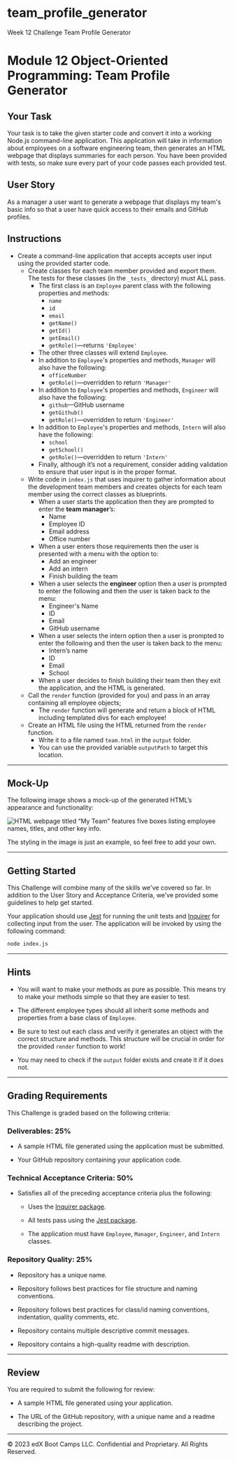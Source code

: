 # team_profile_generator
Week 12 Challenge Team Profile Generator
# Module 12 Object-Oriented Programming: Team Profile Generator

## Your Task

Your task is to take the given starter code and convert it into a working Node.js command-line application. This application will take in information about employees on a software engineering team, then generates an HTML webpage that displays summaries for each person. You have been provided with tests, so make sure every part of your code passes each provided test.

## User Story

As a manager a user want to generate a webpage that displays my team's basic info so that a user have quick access to their emails and GitHub profiles.

## Instructions

* Create a command-line application that accepts accepts user input using the provided starter code.   
  * Create classes for each team member provided and export them. The tests for these classes (in the `_tests_` directory) must ALL pass.     
    * The first class is an `Employee` parent class with the following properties and methods:       
      * `name`
      * `id`
      * `email`
      * `getName()`
      * `getId()`
      * `getEmail()`
      * `getRole()`&mdash;returns `'Employee'`     
    * The other three classes will extend `Employee`.      
    * In addition to `Employee`'s properties and methods, `Manager` will also have the following:
      * `officeNumber`
      * `getRole()`&mdash;overridden to return `'Manager'`
    * In addition to `Employee`'s properties and methods, `Engineer` will also have the following:
      * `github`&mdash;GitHub username
      * `getGithub()`
      * `getRole()`&mdash;overridden to return `'Engineer'`
    * In addition to `Employee`'s properties and methods, `Intern` will also have the following:
      * `school`
      * `getSchool()`
      * `getRole()`&mdash;overridden to return `'Intern'`
    * Finally, although it’s not a requirement, consider adding validation to ensure that user input is in the proper format.   
  * Write code in `index.js` that uses inquirer to gather information about the development team members and creates objects for each team member using the correct classes as blueprints.
    * When a user starts the application then they are prompted to enter the **team manager**’s:
      * Name
      * Employee ID
      * Email address
      * Office number
    * When a user enters those requirements then the user is presented with a menu with the option to:
      * Add an engineer
      * Add an intern 
      * Finish building the team
    * When a user selects the **engineer** option then a user is prompted to enter the following and then the user is taken back to the menu:
      * Engineer's Name
      * ID
      * Email
      * GitHub username
    * When a user selects the intern option then a user is prompted to enter the following and then the user is taken back to the menu:
      * Intern’s name
      * ID
      * Email
      * School
    * When a user decides to finish building their team then they exit the application, and the HTML is generated.
  * Call the `render` function (provided for you) and pass in an array containing all employee objects; 
    * The `render` function will generate and return a block of HTML including templated divs for each employee!
  * Create an HTML file using the HTML returned from the `render` function. 
    * Write it to a file named `team.html` in the `output` folder. 
    * You can use the provided variable `outputPath` to target this location.

---

## Mock-Up

The following image shows a mock-up of the generated HTML’s appearance and functionality:

![HTML webpage titled “My Team” features five boxes listing employee names, titles, and other key info.](./Assets/14-object-oriented-programming-challenge-demo.png)

The styling in the image is just an example, so feel free to add your own.

---

## Getting Started

This Challenge will combine many of the skills we've covered so far. In addition to the User Story and Acceptance Criteria, we’ve provided some guidelines to help get started.

Your application should use [Jest](https://www.npmjs.com/package/jest) for running the unit tests and [Inquirer](https://www.npmjs.com/package/inquirer) for collecting input from the user. The application will be invoked by using the following command:

```bash
node index.js
```

---

## Hints

* You will want to make your methods as pure as possible. This means try to make your methods simple so that they are easier to test.

* The different employee types should all inherit some methods and properties from a base class of `Employee`.
 
* Be sure to test out each class and verify it generates an object with the correct structure and methods. This structure will be crucial in order for the provided `render` function to work!
  
* You may need to check if the `output` folder exists and create it if it does not.

---

## Grading Requirements

This Challenge is graded based on the following criteria: 

### Deliverables: 25%

* A sample HTML file generated using the application must be submitted.

* Your GitHub repository containing your application code.

### Technical Acceptance Criteria: 50%

* Satisfies all of the preceding acceptance criteria plus the following:

	* Uses the [Inquirer package](https://www.npmjs.com/package/inquirer).

	* All tests pass using the [Jest package](https://www.npmjs.com/package/jest).

  * The application must have `Employee`, `Manager`, `Engineer`, and `Intern` classes.

### Repository Quality: 25%

* Repository has a unique name.

* Repository follows best practices for file structure and naming conventions.

* Repository follows best practices for class/id naming conventions, indentation, quality comments, etc.

* Repository contains multiple descriptive commit messages.

* Repository contains a high-quality readme with description.

---

## Review

You are required to submit the following for review:

* A sample HTML file generated using your application.

* The URL of the GitHub repository, with a unique name and a readme describing the project.

---
© 2023 edX Boot Camps LLC. Confidential and Proprietary. All Rights Reserved.
